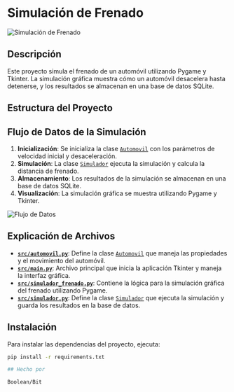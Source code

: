 # Simulación de Frenado

![Simulación de Frenado](https://example.com/simulation_image.png)

## Descripción

Este proyecto simula el frenado de un automóvil utilizando Pygame y Tkinter. La simulación gráfica muestra cómo un automóvil desacelera hasta detenerse, y los resultados se almacenan en una base de datos SQLite.

## Estructura del Proyecto

## Flujo de Datos de la Simulación

1. **Inicialización**: Se inicializa la clase [`Automovil`](command:_github.copilot.openSymbolFromReferences?%5B%22%22%2C%5B%7B%22uri%22%3A%7B%22scheme%22%3A%22file%22%2C%22authority%22%3A%22%22%2C%22path%22%3A%22%2Fhome%2Fboolean%2FFisica%20I%2Fsrc%2Fautomovil.py%22%2C%22query%22%3A%22%22%2C%22fragment%22%3A%22%22%7D%2C%22pos%22%3A%7B%22line%22%3A0%2C%22character%22%3A6%7D%7D%2C%7B%22uri%22%3A%7B%22scheme%22%3A%22file%22%2C%22authority%22%3A%22%22%2C%22path%22%3A%22%2Fhome%2Fboolean%2FFisica%20I%2Fsrc%2Fmain.py%22%2C%22query%22%3A%22%22%2C%22fragment%22%3A%22%22%7D%2C%22pos%22%3A%7B%22line%22%3A2%2C%22character%22%3A22%7D%7D%2C%7B%22uri%22%3A%7B%22scheme%22%3A%22file%22%2C%22authority%22%3A%22%22%2C%22path%22%3A%22%2Fhome%2Fboolean%2FFisica%20I%2Fsrc%2Fsimulador_frenado.py%22%2C%22query%22%3A%22%22%2C%22fragment%22%3A%22%22%7D%2C%22pos%22%3A%7B%22line%22%3A7%2C%22character%22%3A6%7D%7D%5D%2C%22dcb69d5f-2dfe-4c99-aee2-be9726ec24df%22%5D "Go to definition") con los parámetros de velocidad inicial y desaceleración.
2. **Simulación**: La clase [`Simulador`](command:_github.copilot.openSymbolFromReferences?%5B%22%22%2C%5B%7B%22uri%22%3A%7B%22scheme%22%3A%22file%22%2C%22authority%22%3A%22%22%2C%22path%22%3A%22%2Fhome%2Fboolean%2FFisica%20I%2Fsrc%2Fmain.py%22%2C%22query%22%3A%22%22%2C%22fragment%22%3A%22%22%7D%2C%22pos%22%3A%7B%22line%22%3A3%2C%22character%22%3A22%7D%7D%2C%7B%22uri%22%3A%7B%22scheme%22%3A%22file%22%2C%22authority%22%3A%22%22%2C%22path%22%3A%22%2Fhome%2Fboolean%2FFisica%20I%2Fsrc%2Fsimulador.py%22%2C%22query%22%3A%22%22%2C%22fragment%22%3A%22%22%7D%2C%22pos%22%3A%7B%22line%22%3A3%2C%22character%22%3A6%7D%7D%5D%2C%22dcb69d5f-2dfe-4c99-aee2-be9726ec24df%22%5D "Go to definition") ejecuta la simulación y calcula la distancia de frenado.
3. **Almacenamiento**: Los resultados de la simulación se almacenan en una base de datos SQLite.
4. **Visualización**: La simulación gráfica se muestra utilizando Pygame y Tkinter.

![Flujo de Datos](https://example.com/data_flow_diagram.png)

## Explicación de Archivos

- **[`src/automovil.py`](command:_github.copilot.openRelativePath?%5B%7B%22scheme%22%3A%22file%22%2C%22authority%22%3A%22%22%2C%22path%22%3A%22%2Fhome%2Fboolean%2FFisica%20I%2Fsrc%2Fautomovil.py%22%2C%22query%22%3A%22%22%2C%22fragment%22%3A%22%22%7D%2C%22dcb69d5f-2dfe-4c99-aee2-be9726ec24df%22%5D "/home/boolean/Fisica I/src/automovil.py")**: Define la clase [`Automovil`](command:_github.copilot.openSymbolFromReferences?%5B%22%22%2C%5B%7B%22uri%22%3A%7B%22scheme%22%3A%22file%22%2C%22authority%22%3A%22%22%2C%22path%22%3A%22%2Fhome%2Fboolean%2FFisica%20I%2Fsrc%2Fautomovil.py%22%2C%22query%22%3A%22%22%2C%22fragment%22%3A%22%22%7D%2C%22pos%22%3A%7B%22line%22%3A0%2C%22character%22%3A6%7D%7D%2C%7B%22uri%22%3A%7B%22scheme%22%3A%22file%22%2C%22authority%22%3A%22%22%2C%22path%22%3A%22%2Fhome%2Fboolean%2FFisica%20I%2Fsrc%2Fmain.py%22%2C%22query%22%3A%22%22%2C%22fragment%22%3A%22%22%7D%2C%22pos%22%3A%7B%22line%22%3A2%2C%22character%22%3A22%7D%7D%2C%7B%22uri%22%3A%7B%22scheme%22%3A%22file%22%2C%22authority%22%3A%22%22%2C%22path%22%3A%22%2Fhome%2Fboolean%2FFisica%20I%2Fsrc%2Fsimulador_frenado.py%22%2C%22query%22%3A%22%22%2C%22fragment%22%3A%22%22%7D%2C%22pos%22%3A%7B%22line%22%3A7%2C%22character%22%3A6%7D%7D%5D%2C%22dcb69d5f-2dfe-4c99-aee2-be9726ec24df%22%5D "Go to definition") que maneja las propiedades y el movimiento del automóvil.
- **[`src/main.py`](command:_github.copilot.openRelativePath?%5B%7B%22scheme%22%3A%22file%22%2C%22authority%22%3A%22%22%2C%22path%22%3A%22%2Fhome%2Fboolean%2FFisica%20I%2Fsrc%2Fmain.py%22%2C%22query%22%3A%22%22%2C%22fragment%22%3A%22%22%7D%2C%22dcb69d5f-2dfe-4c99-aee2-be9726ec24df%22%5D "/home/boolean/Fisica I/src/main.py")**: Archivo principal que inicia la aplicación Tkinter y maneja la interfaz gráfica.
- **[`src/simulador_frenado.py`](command:_github.copilot.openRelativePath?%5B%7B%22scheme%22%3A%22file%22%2C%22authority%22%3A%22%22%2C%22path%22%3A%22%2Fhome%2Fboolean%2FFisica%20I%2Fsrc%2Fsimulador_frenado.py%22%2C%22query%22%3A%22%22%2C%22fragment%22%3A%22%22%7D%2C%22dcb69d5f-2dfe-4c99-aee2-be9726ec24df%22%5D "/home/boolean/Fisica I/src/simulador_frenado.py")**: Contiene la lógica para la simulación gráfica del frenado utilizando Pygame.
- **[`src/simulador.py`](command:_github.copilot.openRelativePath?%5B%7B%22scheme%22%3A%22file%22%2C%22authority%22%3A%22%22%2C%22path%22%3A%22%2Fhome%2Fboolean%2FFisica%20I%2Fsrc%2Fsimulador.py%22%2C%22query%22%3A%22%22%2C%22fragment%22%3A%22%22%7D%2C%22dcb69d5f-2dfe-4c99-aee2-be9726ec24df%22%5D "/home/boolean/Fisica I/src/simulador.py")**: Define la clase [`Simulador`](command:_github.copilot.openSymbolFromReferences?%5B%22%22%2C%5B%7B%22uri%22%3A%7B%22scheme%22%3A%22file%22%2C%22authority%22%3A%22%22%2C%22path%22%3A%22%2Fhome%2Fboolean%2FFisica%20I%2Fsrc%2Fmain.py%22%2C%22query%22%3A%22%22%2C%22fragment%22%3A%22%22%7D%2C%22pos%22%3A%7B%22line%22%3A3%2C%22character%22%3A22%7D%7D%2C%7B%22uri%22%3A%7B%22scheme%22%3A%22file%22%2C%22authority%22%3A%22%22%2C%22path%22%3A%22%2Fhome%2Fboolean%2FFisica%20I%2Fsrc%2Fsimulador.py%22%2C%22query%22%3A%22%22%2C%22fragment%22%3A%22%22%7D%2C%22pos%22%3A%7B%22line%22%3A3%2C%22character%22%3A6%7D%7D%5D%2C%22dcb69d5f-2dfe-4c99-aee2-be9726ec24df%22%5D "Go to definition") que ejecuta la simulación y guarda los resultados en la base de datos.

## Instalación

Para instalar las dependencias del proyecto, ejecuta:

```sh
pip install -r requirements.txt

## Hecho por

Boolean/Bit